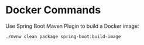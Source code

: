 # Docker Commands

Use Spring Boot Maven Plugin to build a Docker image:

```shell
./mvnw clean package spring-boot:build-image
```